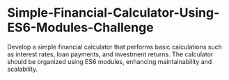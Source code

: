 # Simple-Financial-Calculator-Using-ES6-Modules-Challenge
Develop a simple financial calculator that performs basic calculations such as interest rates, loan payments, and investment returns. The calculator should be organized using ES6 modules, enhancing maintainability and scalability.
